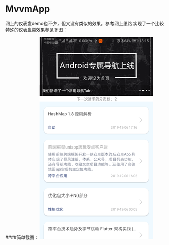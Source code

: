 # MvvmApp
网上的仪表盘demo也不少，但又没有类似的效果。参考网上思路 实现了一个比较特殊的仪表盘类效果参见下图：

 

####简单截图：
![MvvmApp-master](https://github.com/yezihengok/MvvmApp/blob/master/screenshots/device-1.png)

